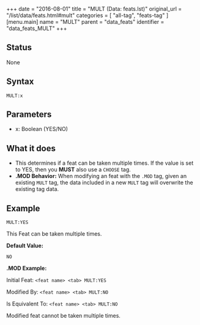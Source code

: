 +++
date = "2016-08-01"
title = "MULT (Data: feats.lst)"
original_url = "/list/data/feats.html#mult"
categories = [ "all-tag", "feats-tag" ]
[menu.main]
    name = "MULT"
    parent = "data_feats"
    identifier = "data_feats_MULT"
+++

## Status

None

## Syntax

`MULT:x`

## Parameters

-   x: Boolean (YES/NO)



What it does
------------

-   This determines if a feat can be taken multiple times. If the value
    is set to YES, then you **MUST** also use a `CHOOSE` tag.
-   **.MOD Behavior:** When modifying an feat with the `.MOD` tag, given
    an existing `MULT` tag, the data included in a new `MULT` tag will
    overwrite the existing tag data.

Example
-------

`MULT:YES`

This Feat can be taken multiple times.

**Default Value:**

`NO`

**.MOD Example:**

Initial Feat: `<feat name> <tab> MULT:YES`

Modified By: `<feat name> <tab> MULT:NO`

Is Equivalent To: `<feat name> <tab> MULT:NO`

Modified feat cannot be taken multiple times.

